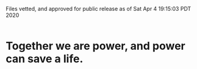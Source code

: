 Files vetted, and approved for public release as of Sat Apr  4 19:15:03 PDT 2020<br><br><h1>Together we are power, and power can save a life.</h1>
